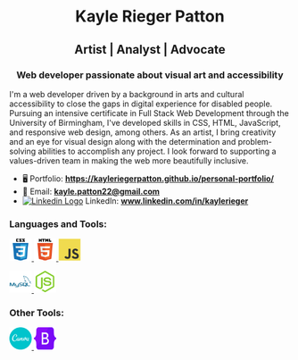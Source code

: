 <h1 align="center">Kayle Rieger Patton</h1>
<h2 align="center">Artist | Analyst | Advocate</h2>
<h3 align="center">Web developer passionate about visual art and accessibility</h3>
<p> I'm a web developer driven by a background in arts and cultural accessibility to close the gaps in digital experience for disabled people. Pursuing an intensive certificate in Full Stack Web Development through the University of Birmingham, I've developed skills in CSS, HTML, JavaScript, and responsive web design, among others. As an artist, I bring creativity and an eye for visual design along with the determination and problem-solving abilities to accomplish any project. I look forward to supporting a values-driven team in making the web more beautifully inclusive.</p>

- 🖥️  Portfolio: **https://kayleriegerpatton.github.io/personal-portfolio/**
- 📧  Email: **kayle.patton22@gmail.com**
- <a href=""><img src="https://www.freeiconspng.com/uploads/linkedin-logo-3.png" width="20" alt="Linkedin Logo" /></a> LinkedIn: **www.linkedin.com/in/kaylerieger**

<h3 align="left">Languages and Tools:</h3>
<p> 
  <a href="https://developer.mozilla.org/en-US/docs/Web/CSS" target="_blank"> <img src="https://raw.githubusercontent.com/devicons/devicon/master/icons/css3/css3-original-wordmark.svg" alt="css3 logo" width="40" height="40"/> </a> 
<a href="https://developer.mozilla.org/en-US/docs/Web/HTML" target="_blank"> <img src="https://raw.githubusercontent.com/devicons/devicon/master/icons/html5/html5-original-wordmark.svg" alt="html5 logo" width="40" height="40"/> </a> 
<a href="https://developer.mozilla.org/en-US/docs/Web/JavaScript" target="_blank"> <img src="https://raw.githubusercontent.com/devicons/devicon/master/icons/javascript/javascript-original.svg" alt="javascript logo" width="40" height="40"/> </a> 
</p>

<p> 
  <a href="https://www.mysql.com/" target="_blank"> <img src="https://github.com/devicons/devicon/blob/master/icons/mysql/mysql-plain-wordmark.svg" alt="MySQL logo" width="40" height="40"/> </a>
  <a href="https://nodejs.org/en/" target="_blank"> <img src="https://github.com/devicons/devicon/blob/master/icons/nodejs/nodejs-original.svg" alt="Node.js logo" width="40" height="40"/> </a>

  
<h3 align="left">Other Tools:</h3>
<p> 
  <a href="https://www.canva.com/en_gb/" target="_blank"> <img src="https://github.com/devicons/devicon/blob/master/icons/canva/canva-original.svg" alt="canva logo" width="40" height="40"/> </a> 
<a href="https://getbootstrap.com/" target="_blank"> <img src="https://github.com/devicons/devicon/blob/master/icons/bootstrap/bootstrap-original.svg" alt="bootstrap logo" width="40" height="40"/> </a> 
</p>
